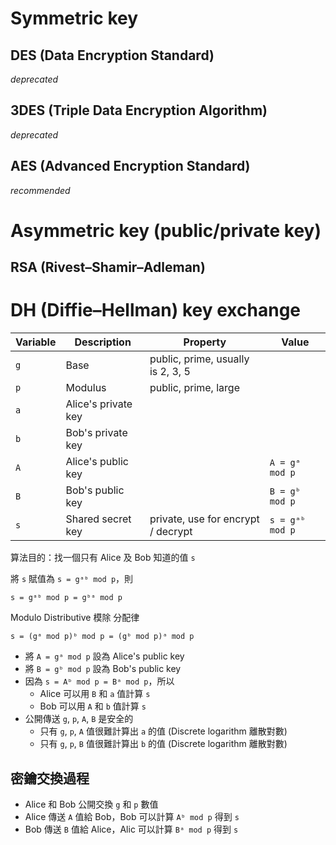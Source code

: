 # Symmetric key

## DES (Data Encryption Standard)

*deprecated*

## 3DES (Triple Data Encryption Algorithm)

*deprecated*

## AES (Advanced Encryption Standard)

*recommended*

# Asymmetric key (public/private key)

## RSA (Rivest–Shamir–Adleman)

# DH (Diffie–Hellman) key exchange

| Variable | Description | Property | Value |
| - | - | - | - |
| `g` | Base | public, prime, usually is 2, 3, 5 |  |
| `p` | Modulus | public, prime, large |  |
| `a` | Alice's private key |  |
| `b` | Bob's private key |  |
| `A` | Alice's public key |  | `A = gᵃ mod p` |
| `B` | Bob's public key |  | `B = gᵇ mod p` |
| `s` | Shared secret key | private, use for encrypt / decrypt | `s = gᵃᵇ mod p` |

算法目的：找一個只有 Alice 及 Bob 知道的值 `s`

將 `s` 賦值為 `s = gᵃᵇ mod p`，則

```
s = gᵃᵇ mod p = gᵇᵃ mod p
```

Modulo Distributive 模除 分配律
```
s = (gᵃ mod p)ᵇ mod p = (gᵇ mod p)ᵃ mod p
```

- 將 `A = gᵃ mod p` 設為 Alice's public key
- 將 `B = gᵇ mod p` 設為 Bob's public key
- 因為 `s = Aᵇ mod p = Bᵃ mod p`，所以
  - Alice 可以用 `B` 和 `a` 值計算 `s`
  - Bob 可以用 `A` 和 `b` 值計算 `s`
- 公開傳送 `g`, `p`, `A`, `B` 是安全的
  - 只有 `g`, `p`, `A` 值很難計算出 `a` 的值 (Discrete logarithm 離散對數)
  - 只有 `g`, `p`, `B` 值很難計算出 `b` 的值 (Discrete logarithm 離散對數)

## 密鑰交換過程

- Alice 和 Bob 公開交換 `g` 和 `p` 數值
- Alice 傳送 `A` 值給 Bob，Bob 可以計算 `Aᵇ mod p` 得到 `s`
- Bob 傳送 `B` 值給 Alice，Alic 可以計算 `Bᵃ mod p` 得到 `s`
